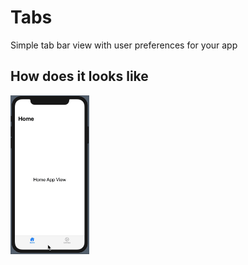 # Tabs
Simple tab bar view with user preferences for your app

## How does it looks like
<img src="https://github.com/Dartrisen/Tabs/blob/main/example.gif" width="25%" height="25%">
